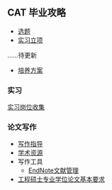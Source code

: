 ## CAT 毕业攻略


* [选题]()
* [实习立项]()

……待更新

* [培养方案](plan.md)


### 实习

[实习岗位收集](https://github.com/PKUCATers/graduation-guide/issues/1)

### 论文写作

* [写作指导]()
* [学术资源](resources.md)
* 写作工具
    * [EndNote文献管理](http://dbnav.lib.pku.edu.cn/content/endnote参考文献管理软件)
* [工程硕士专业学位论文基本要求](basic-requirements-of-master-of-engineering.md)
